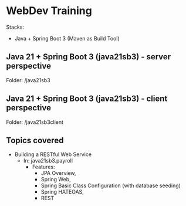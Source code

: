 # WebDev Training

Stacks:

- Java + Spring Boot 3 (Maven as Build Tool)

## Java 21 + Spring Boot 3 (java21sb3) - server perspective

Folder: /java21sb3

## Java 21 + Spring Boot 3 (java21sb3) - client perspective

Folder: /java21sb3client

## Topics covered

- Building a RESTful Web Service
  - In: java21sb3.payroll
    - Features: 
      - JPA Overview, 
      - Spring Web, 
      - Spring Basic Class Configuration (with database seeding)
      - Spring HATEOAS, 
      - REST